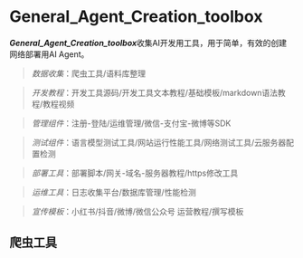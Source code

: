 # General_Agent_Creation_toolbox
  ***General_Agent_Creation_toolbox***收集AI开发用工具，用于简单，有效的创建网络部署用AI Agent。

   >*数据收集*：爬虫工具/语料库整理
  
  
   >*开发教程*：开发工具源码/开发工具文本教程/基础模板/markdown语法教程/教程视频
  
  
   >*管理组件*：注册-登陆/运维管理/微信-支付宝-微博等SDK

 
   >*测试组件*：语言模型测试工具/网站运行性能工具/网络测试工具/云服务器配置检测
  

   >*部署工具*：部署脚本/网关-域名-服务器教程/https修改工具
  
  
   >*运维工具*：日志收集平台/数据库管理/性能检测
  
  
   >*宣传模板*：小红书/抖音/微博/微信公众号 运营教程/撰写模板
  
  
## 爬虫工具
